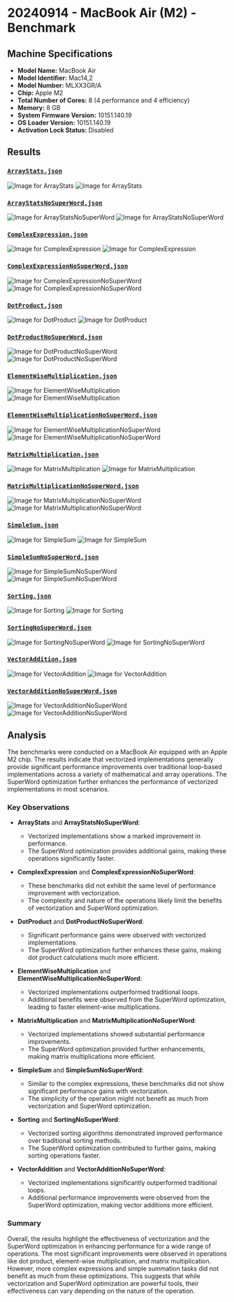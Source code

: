 # 20240914 - MacBook Air (M2) - Benchmark

## Machine Specifications

- **Model Name:** MacBook Air
- **Model Identifier:** Mac14,2
- **Model Number:** MLXX3GR/A
- **Chip:** Apple M2
- **Total Number of Cores:** 8 (4 performance and 4 efficiency)
- **Memory:** 8 GB
- **System Firmware Version:** 10151.140.19
- **OS Loader Version:** 10151.140.19
- **Activation Lock Status:** Disabled

## Results

### [`ArrayStats.json`](/ArrayStats.json)

![Image for ArrayStats](ArrayStats01.png)
![Image for ArrayStats](ArrayStats02.png)

### [`ArrayStatsNoSuperWord.json`](/ArrayStatsNoSuperWord.json)

![Image for ArrayStatsNoSuperWord](ArrayStatsNoSuperWord01.png)
![Image for ArrayStatsNoSuperWord](ArrayStatsNoSuperWord02.png)

### [`ComplexExpression.json`](/ComplexExpression.json)

![Image for ComplexExpression](ComplexExpression01.png)
![Image for ComplexExpression](ComplexExpression02.png)

### [`ComplexExpressionNoSuperWord.json`](/ComplexExpressionNoSuperWord.json)

![Image for ComplexExpressionNoSuperWord](ComplexExpressionNoSuperWord01.png)
![Image for ComplexExpressionNoSuperWord](ComplexExpressionNoSuperWord02.png)

### [`DotProduct.json`](/DotProduct.json)

![Image for DotProduct](DotProduct01.png)
![Image for DotProduct](DotProduct02.png)

### [`DotProductNoSuperWord.json`](/DotProductNoSuperWord.json)

![Image for DotProductNoSuperWord](DotProductNoSuperWord01.png)
![Image for DotProductNoSuperWord](DotProductNoSuperWord02.png)

### [`ElementWiseMultiplication.json`](/ElementWiseMultiplication.json)

![Image for ElementWiseMultiplication](ElementWiseMultiplication01.png)
![Image for ElementWiseMultiplication](ElementWiseMultiplication02.png)

### [`ElementWiseMultiplicationNoSuperWord.json`](/ElementWiseMultiplicationNoSuperWord.json)

![Image for ElementWiseMultiplicationNoSuperWord](ElementWiseMultiplicationNoSuperWord01.png)
![Image for ElementWiseMultiplicationNoSuperWord](ElementWiseMultiplicationNoSuperWord02.png)

### [`MatrixMultiplication.json`](/MatrixMultiplication.json)

![Image for MatrixMultiplication](MatrixMultiplication01.png)
![Image for MatrixMultiplication](MatrixMultiplication02.png)

### [`MatrixMultiplicationNoSuperWord.json`](/MatrixMultiplicationNoSuperWord.json)

![Image for MatrixMultiplicationNoSuperWord](MatrixMultiplicationNoSuperWord01.png)
![Image for MatrixMultiplicationNoSuperWord](MatrixMultiplicationNoSuperWord02.png)

### [`SimpleSum.json`](/SimpleSum.json)

![Image for SimpleSum](SimpleSum01.png)
![Image for SimpleSum](SimpleSum02.png)

### [`SimpleSumNoSuperWord.json`](/SimpleSumNoSuperWord.json)

![Image for SimpleSumNoSuperWord](SimpleSumNoSuperWord01.png)
![Image for SimpleSumNoSuperWord](SimpleSumNoSuperWord02.png)

### [`Sorting.json`](/Sorting.json)

![Image for Sorting](Sorting01.png)
![Image for Sorting](Sorting02.png)

### [`SortingNoSuperWord.json`](/SortingNoSuperWord.json)

![Image for SortingNoSuperWord](SortingNoSuperWord01.png)
![Image for SortingNoSuperWord](SortingNoSuperWord02.png)

### [`VectorAddition.json`](/VectorAddition.json)

![Image for VectorAddition](VectorAddition01.png)
![Image for VectorAddition](VectorAddition02.png)

### [`VectorAdditionNoSuperWord.json`](/VectorAdditionNoSuperWord.json)

![Image for VectorAdditionNoSuperWord](VectorAdditionNoSuperWord01.png)
![Image for VectorAdditionNoSuperWord](VectorAdditionNoSuperWord02.png)

## Analysis

The benchmarks were conducted on a MacBook Air equipped with an Apple M2 chip. The results indicate that vectorized implementations generally provide significant performance improvements over traditional loop-based implementations across a variety of mathematical and array operations. The SuperWord optimization further enhances the performance of vectorized implementations in most scenarios.

### Key Observations

- **ArrayStats** and **ArrayStatsNoSuperWord**:
    - Vectorized implementations show a marked improvement in performance.
    - The SuperWord optimization provides additional gains, making these operations significantly faster.

- **ComplexExpression** and **ComplexExpressionNoSuperWord**:
    - These benchmarks did not exhibit the same level of performance improvement with vectorization.
    - The complexity and nature of the operations likely limit the benefits of vectorization and SuperWord optimization.

- **DotProduct** and **DotProductNoSuperWord**:
    - Significant performance gains were observed with vectorized implementations.
    - The SuperWord optimization further enhances these gains, making dot product calculations much more efficient.

- **ElementWiseMultiplication** and **ElementWiseMultiplicationNoSuperWord**:
    - Vectorized implementations outperformed traditional loops.
    - Additional benefits were observed from the SuperWord optimization, leading to faster element-wise multiplications.

- **MatrixMultiplication** and **MatrixMultiplicationNoSuperWord**:
    - Vectorized implementations showed substantial performance improvements.
    - The SuperWord optimization provided further enhancements, making matrix multiplications more efficient.

- **SimpleSum** and **SimpleSumNoSuperWord**:
    - Similar to the complex expressions, these benchmarks did not show significant performance gains with vectorization.
    - The simplicity of the operation might not benefit as much from vectorization and SuperWord optimization.

- **Sorting** and **SortingNoSuperWord**:
    - Vectorized sorting algorithms demonstrated improved performance over traditional sorting methods.
    - The SuperWord optimization contributed to further gains, making sorting operations faster.

- **VectorAddition** and **VectorAdditionNoSuperWord**:
    - Vectorized implementations significantly outperformed traditional loops.
    - Additional performance improvements were observed from the SuperWord optimization, making vector additions more efficient.

### Summary

Overall, the results highlight the effectiveness of vectorization and the SuperWord optimization in enhancing performance for a wide range of operations. The most significant improvements were observed in operations like dot product, element-wise multiplication, and matrix multiplication. However, more complex expressions and simple summation tasks did not benefit as much from these optimizations. This suggests that while vectorization and SuperWord optimization are powerful tools, their effectiveness can vary depending on the nature of the operation.